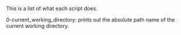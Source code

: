 This is a list of what each script does.

0-current_working_directory: prints out the absolute path name of the current working directory.
